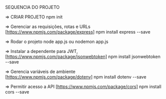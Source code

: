SEQUENCIA DO PROJETO

=> CRIAR PROJETO
npm init

=> Gerenciar as requisições, rotas e URLs [https://www.npmjs.com/package/express]
npm install express --save

=> Rodar o projeto
node app.js ou nodemon app.js

=> Instalar a dependente para JWT, [https://www.npmjs.com/package/jsonwebtoken]
npm install jsonwebtoken --save

=> Gerencia variáveis de ambiente [https://www.npmjs.com/package/dotenv]
npm install dotenv --save

=> Permitir acesso a API [https://www.npmjs.com/package/cors]
npm install cors --save
